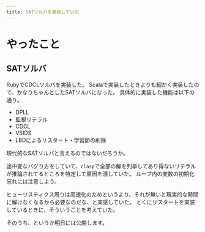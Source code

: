 ```yaml
---
title: SATソルバを実装していた
---
```


# やったこと

## SATソルバ

RubyでCDCLソルバを実装した。
Scalaで実装したときよりも細かく実装したので、かなりちゃんとしたSATソルバになった。
具体的に実装した機能は以下の通り。

- DPLL
- 監視リテラル
- CDCL
- VSIDS
- LBDによるリスタート・学習節の削除

現代的なSATソルバと言えるのではないだろうか。

途中変なバグり方をしていて、`clasp`で全部の解を列挙してあり得ないリテラルが推論されてるところを特定して原因を潰していた。
ループ内の変数の初期化忘れには注意しよう。

ヒューリスティクス周りは高速化のためというより、それが無いと現実的な時間に解けなくなるから必要なのだな、と実感していた。
とくにリスタートを実装しているときに、そういうことを考えていた。

そのうち、というか明日には公開します。
